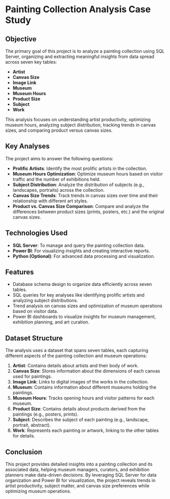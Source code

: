 # Painting Collection Analysis Case Study

## Objective
The primary goal of this project is to analyze a painting collection using SQL Server, organizing and extracting meaningful insights from data spread across seven key tables:
- **Artist**
- **Canvas Size**
- **Image Link**
- **Museum**
- **Museum Hours**
- **Product Size**
- **Subject**
- **Work**

This analysis focuses on understanding artist productivity, optimizing museum hours, analyzing subject distribution, tracking trends in canvas sizes, and comparing product versus canvas sizes.

## Key Analyses
The project aims to answer the following questions:

- **Prolific Artists**: Identify the most prolific artists in the collection.
- **Museum Hours Optimization**: Optimize museum hours based on visitor traffic and the number of exhibitions held.
- **Subject Distribution**: Analyze the distribution of subjects (e.g., landscapes, portraits) across the collection.
- **Canvas Size Trends**: Track trends in canvas sizes over time and their relationship with different art styles.
- **Product vs. Canvas Size Comparison**: Compare and analyze the differences between product sizes (prints, posters, etc.) and the original canvas sizes.

## Technologies Used
- **SQL Server**: To manage and query the painting collection data.
- **Power BI**: For visualizing insights and creating interactive reports.
- **Python (Optional)**: For advanced data processing and visualization.

## Features
- Database schema design to organize data efficiently across seven tables.
- SQL queries for key analyses like identifying prolific artists and analyzing subject distributions.
- Trend analysis on canvas sizes and optimization of museum operations based on visitor data.
- Power BI dashboards to visualize insights for museum management, exhibition planning, and art curation.

## Dataset Structure
The analysis uses a dataset that spans seven tables, each capturing different aspects of the painting collection and museum operations:

1. **Artist**: Contains details about artists and their body of work.
2. **Canvas Size**: Stores information about the dimensions of each canvas used for paintings.
3. **Image Link**: Links to digital images of the works in the collection.
4. **Museum**: Contains information about different museums holding the paintings.
5. **Museum Hours**: Tracks opening hours and visitor patterns for each museum.
6. **Product Size**: Contains details about products derived from the paintings (e.g., posters, prints).
7. **Subject**: Describes the subject of each painting (e.g., landscape, portrait, abstract).
8. **Work**: Represents each painting or artwork, linking to the other tables for details.

## Conclusion
This project provides detailed insights into a painting collection and its associated data, helping museum managers, curators, and exhibition planners make data-driven decisions. By leveraging SQL Server for data organization and Power BI for visualization, the project reveals trends in artist productivity, subject matter, and canvas size preferences while optimizing museum operations.
